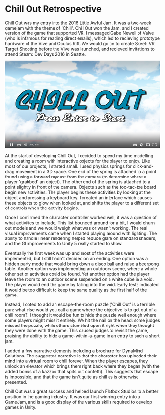 # Chill Out Retrospective

Chill Out was my entry into the 2016 Little Awful Jam. It was a two-week gamejam with the theme of 'Chill'. Chill Out won the Jam, and I created version of the game that supported VR. I messaged Gabe Newell of Valve (who is infamous for reading direct emails), which led to recieving prototype hardware of the Vive and Oculus Rift. We would go on to create Skeet: VR Target Shooting before the Vive was launched, and recieved invitations to attend Steam: Dev Days 2016 in Seattle.


[![Chill Out](ChillOutYoutubeThumb.png)](https://youtu.be/iCu9sh_6b0k "Chill Out")


At the start of developing Chill Out, I decided to spend my time modelling and creating a room with interactive objects for the player to enjoy. Like most of our projects, I started small. I used physics springs for click-and-drag movement in a 3D space. One end of the spring is attached to a point found using a forward raycast from the camera (to determine where a player 'grabbed' an object). The other end of the spring is attached to a point slightly in front of the camera. Objects such as the toc-tac-toe board begin new activities. The player begins these activities by looking at the object and pressing a keyboard key. I created an interface which causes these objects to glow when looked at, and shifts the player to a different set of controls when the activity begins.

Once I confirmed the character controller worked well, it was a question of what activities to include. This list bounced around for a bit, I would churn out models and we would weigh what was or wasn't working. The real visual improvements came when I started playing around with lighting. The ability to handle linear rendering helped reduce glare on standard shaders, and the GI improvements to Unity 5 really started to show.

Eventually the first week was up and most of the activities were implemented, but I still hadn't decided on an ending. One option was a hidden party mode that would bring down a disco ball and raise a beerpong table. Another option was implementing an outdoors scene, where a whole other set of activities could be found. Yet another option had the player leave the room to an outdoor scene suspended on a white cube in a void. The player would end the game by falling into the void. Early tests indicated it would be too difficult to keep the same quality as the first half of the game.

Instead, I opted to add an escape-the-room puzzle ('Chill Out' is a terrible pun: what else would you call a game where the objective is to get out of a chill room?) I thought it would be fun to hide the puzzle well enough where some players might miss it entirely. We hit the nail on the head: some judges missed the puzzle, while others stumbled upon it right when they thought they were done with the game. This caused judges to revisit the game, praising the ability to hide a game-within-a-game in an entry to such a short jam.

I added a few narrative elements including a brochure for DynaMind Solutions. The suggested narrative is that the character has uploaded their mind into a virtual room to chill forever. When the player escapes, they unlock an elevator which brings them right back where they began (with the added bonus of a kazzoo that spits out confetti). This suggests that escape is impossible, and that the game isn't quite as chill as is otherwise presented.

Chill Out was a great success and helped launch Flatbox Studios to a better position in the gaming industry. It was our first winning entry into a GameJam, and is a good display of the various skills required to develop games in Unity.